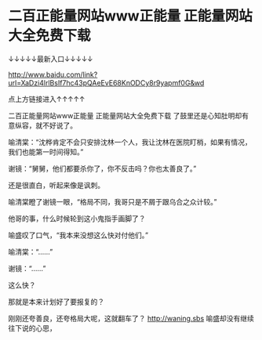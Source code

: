 # 二百正能量网站www正能量 正能量网站大全免费下载

↓↓↓↓↓最新入口↓↓↓↓↓


http://www.baidu.com/link?url=XaDzi4lrlBsIf7hc43pQAeEvE68KnODCy8r9yapmf0G&wd


点上方链接进入↑↑↑↑↑

二百正能量网站www正能量 正能量网站大全免费下载
了鼓里还是心知肚明却有意纵容，就不好说了。

喻清棠：“沈桦肯定不会只安排沈林一个人，我让沈林在医院盯梢，如果有情况，我们也能第一时间得知。”

谢镜：“舅舅，他们都要杀你了，你不反击吗？你也太善良了。”

还是很直白，听起来像是讽刺。

喻清棠瞪了谢镜一眼，“格局不同，我哥只是不屑于跟乌合之众计较。”

他哥的事，什么时候轮到这小鬼指手画脚了？

喻盛叹了口气，“我本来没想这么快对付他们。”

喻清棠：“……”

谢镜：“……”

这么快？

那就是本来计划好了要报复的？

刚刚还夸善良，还夸格局大呢，这就翻车了？
http://waning.sbs
喻盛却没有继续往下说的心思，
